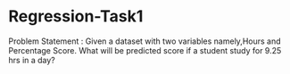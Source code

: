 # Regression-Task1

Problem Statement :
                     Given a dataset with two variables namely,Hours and Percentage Score.
What will be predicted score if a student study for 9.25 hrs in a day?                     
